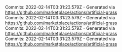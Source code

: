 Commits: 2022-02-14T03:31:23.579Z - Generated via https://github.com/marketplace/actions/artificial-grass
<br>
Commits: 2022-02-14T03:31:23.579Z - Generated via https://github.com/marketplace/actions/artificial-grass
<br>
Commits: 2022-02-14T03:31:23.579Z - Generated via https://github.com/marketplace/actions/artificial-grass
<br>
Commits: 2022-02-14T03:31:23.579Z - Generated via https://github.com/marketplace/actions/artificial-grass
<br>
